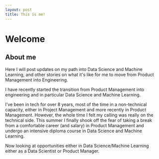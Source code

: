 ```yaml
---
layout: post
title: This is me!
---
```



# Welcome 

## About me

Here I will post updates on my path into Data Science and Machine Learning, and other stories on what it's like for me to move from Product Management into Engineering. 

I have recently started the transition from Product Management into engineering and in particular Data Science and Machine Learning. 

I've been in tech for over 8 years, most of the time in a non-technical capacity, either in Project Management and more recently in Product Management. However, the whole time I felt my calling was really on the technical side. This summer I finally shook off the fear of taking a break from a comfortable career (and salary) in Product Management and undergo an intensive diploma course in Data Science and Machine Learning. 

Now looking at opportunities either in Data Science/Machine Learning either as a Data Scientist or Product Manager. 

